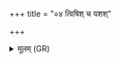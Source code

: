 +++
title = "०४ त्विषिश् च यशश्"

+++
<details><summary>मूलम् (GR)</summary>

त्विषिश् च यशश् च वर्चश् च द्रविणं च ॥
</details>
